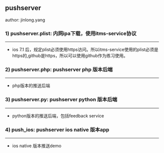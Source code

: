 pushserver
----------
author: jinlong.yang

### 1) pushserver.plist: 内网ipa下载，使用itms-service协议
----------
- ios 7.1 后，规定plist必须使用https访问。所以itms-service使用的plist必须是https的,github是https，所以可以使用github作为练习使用。

### 2) pushserver.php: pushserver php 版本后端
----------
- php版本的推送后端

### 3) pushserver.py: pushserver python 版本后端
----------
- python版本的推送后端，包括feedback service

### 4) push_ios: pushserver ios native 版本app
----------
- ios native 版本推送demo

